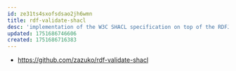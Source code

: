 ```yaml
---
id: ze31ts4sxofsdsao2jh6wmn
title: rdf-validate-shacl
desc: 'implementation of the W3C SHACL specification on top of the RDFJS stack'
updated: 1751686746606
created: 1751686716383
---
```


- https://github.com/zazuko/rdf-validate-shacl